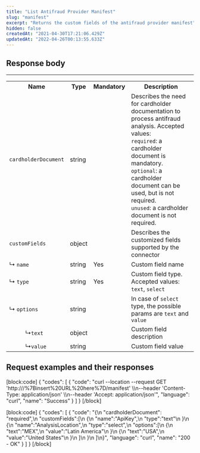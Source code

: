 ```yaml
---
title: "List Antifraud Provider Manifest"
slug: "manifest"
excerpt: "Returns the custom fields of the antifraud provider manifest"
hidden: false
createdAt: "2021-04-30T17:21:06.429Z"
updatedAt: "2022-04-26T00:13:55.633Z"
---
```

## Response body

---
<table>
<tr>
<th>Name</th>
<th>Type</th>
<th>Mandatory</th>
<th>Description</th>
</tr>
<tr>
<td><code>cardholderDocument</code></td>
<td>string</td>
<td></td>
<td>Describes the need for cardholder documentation to process antifraud analysis. Accepted values:
<br>
<code>required</code>: a cardholder document is mandatory.
<br>
<code>optional</code>: a cardholder document can be used, but is not required.
<br>
<code>unused</code>: a cardholder document is not required.</td>
</tr>
<tr>
<td><code>customFields</code></td>
<td>object</td>
<td></td>
<td>Describes the customized fields supported by the connector</td>
</tr>
<tr>
<td>&#x21B3; <code>name</code></td>
<td>string</td>
<td>Yes</td>
<td>Custom field name </td>
</tr>
<tr>
<td>&#x21B3; <code>type</code></td>
<td>string</td>
<td>Yes</td>
<td>Custom field type. Accepted values: <code>text</code>, <code>select</code></td>
</tr>
<tr>
<td>&#x21B3; <code>options</code></td>
<td>string</td>
<td></td>
<td>In case of <code>select</code> type, the possible params are <code>text</code> and <code>value</code></td>
</tr>
<tr>
<td>&nbsp;&nbsp;&nbsp;&nbsp; &nbsp;&nbsp;&nbsp;&nbsp; &#x21B3;<code>text</code></td>
<td>object</td>
<td></td>
<td>Custom field description</td>
</tr>
<tr>
<td>&nbsp;&nbsp;&nbsp;&nbsp; &nbsp;&nbsp;&nbsp;&nbsp; &#x21B3;<code>value</code></td>
<td>string</td>
<td></td>
<td>Custom field value</td>
</tr>
</table>

## Request examples and their responses

[block:code]
{
  "codes": [
    {
      "code": "curl --location --request GET 'http:///%7Binsert%20URL%20here%7D/manifest' \\\n--header 'Content-Type: application/json' \\\n--header 'Accept: application/json'",
      "language": "curl",
      "name": "Success"
    }
  ]
}
[/block]

[block:code]
{
  "codes": [
    {
      "code": "{\n  \"cardholderDocument\": \"required\",\n  \"customFields\":[\n   {\n     \"name\":\"ApiKey\",\n     \"type\":\"text\"\n   }\n   {\n     \"name\":\"AnalysisLocation\",\n     \"type\":\"select\",\n     \"options\":[\n        {\n             \"text\":\"MEX\",\n             \"value\":\"Latin America\"\n        }\n        {\n             \"text\":\"USA\",\n             \"value\":\"United States\"\n        }\n      ]\n    }\n  ]\n}",
      "language": "curl",
      "name": "200 - OK"
    }
  ]
}
[/block]
